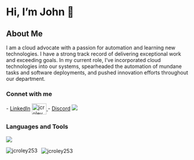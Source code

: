 # Hi, I’m John 👋

## **About Me**
I am a cloud advocate with a passion for automation and learning new technologies. I have a strong track record of delivering exceptional work and exceeding goals. In my current role, I’ve incorporated cloud technologies into our systems, spearheaded the automation of mundane tasks and software deployments, and pushed innovation efforts throughout our department.

<h3 align="left">Connet with me</h3>
- <a href="https://www.linkedin.com/in/john-croley-73252b6a/">LinkedIn</a> 
<a href="https://linkedin.com/in/jcroley253" target="blank">
  <img align="center" src="https://raw.githubusercontent.com/rahuldkjain/github-profile-readme-generator/master/src/images/icons/Social/linked-in-alt.svg" alt="jcroley253" height="30" width="40" />
</a>
- <a href="https://www.discord.com/">Discord</a> 
<a href="https://skillicons.dev">
  <img src="https://skillicons.dev/icons?i=discord" />
</a>

<h3 align="left">Languages and Tools</h3>
<p align="left">
  <a href="https://skillicons.dev">
    <img src="https://skillicons.dev/icons?i=azure,docker,kubernetes,gcp,go,cs,js" />
  </a>
</p>

<p>
  <img align="left" src="https://github-readme-stats.vercel.app/api/top-langs?username=jcroley253&show_icons=true&locale=en&layout=compact&theme=nightowl" alt="jcroley253" />
</p>

<p>&nbsp;
  <img align="center" src="https://github-readme-stats.vercel.app/api?username=jcroley253&show_icons=true&locale=en&theme=nightowl" alt="jcroley253" />
</p>
